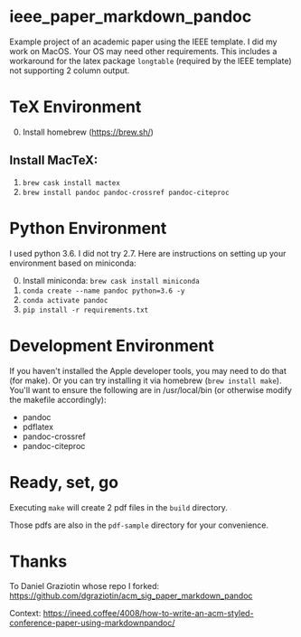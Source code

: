 # ieee_paper_markdown_pandoc
Example project of an academic paper using the IEEE template. I did my work on MacOS. Your OS may need other requirements.
This includes a workaround for the latex package `longtable` (required by the IEEE template) not supporting 2 column output.

# TeX Environment
0. Install homebrew (https://brew.sh/)

## Install MacTeX:
1. `brew cask install mactex`
2. `brew install pandoc pandoc-crossref pandoc-citeproc`

# Python Environment
I used python 3.6. I did not try 2.7. Here are instructions on setting up your environment based on miniconda:

0. Install miniconda: `brew cask install miniconda`
1. `conda create --name pandoc python=3.6 -y`
2. `conda activate pandoc`
3. `pip install -r requirements.txt`

# Development Environment
If you haven't installed the Apple developer tools, you may need to do that (for make).
Or you can try installing it via homebrew (`brew install make`).
You'll want to ensure the following are in /usr/local/bin (or otherwise modify the makefile accordingly):

* pandoc
* pdflatex
* pandoc-crossref
* pandoc-citeproc

# Ready, set, go
Executing `make` will create 2 pdf files in the `build` directory.

Those pdfs are also in the `pdf-sample` directory for your convenience.

# Thanks
To Daniel Graziotin whose repo I forked: https://github.com/dgraziotin/acm_sig_paper_markdown_pandoc

Context: https://ineed.coffee/4008/how-to-write-an-acm-styled-conference-paper-using-markdownpandoc/
